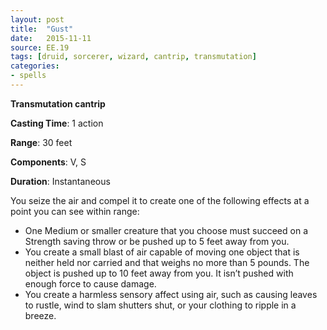 ```yaml
---
layout: post
title:  "Gust"
date:   2015-11-11
source: EE.19
tags: [druid, sorcerer, wizard, cantrip, transmutation]
categories:
- spells
---
```


**Transmutation cantrip**

**Casting Time**: 1 action

**Range**: 30 feet

**Components**: V, S

**Duration**: Instantaneous

You seize the air and compel it to create one of the following effects at a point you can see within range:

* One Medium or smaller creature that you choose must succeed on a Strength saving throw or be pushed up to 5 feet away from you.
* You create a small blast of air capable of moving one object that is neither held nor carried and that weighs no more than 5 pounds. The object is pushed up to 10 feet away from you. It isn’t pushed with enough force to cause damage.
* You create a harmless sensory affect using air, such as causing leaves to rustle, wind to slam shutters shut, or your clothing to ripple in a breeze.
